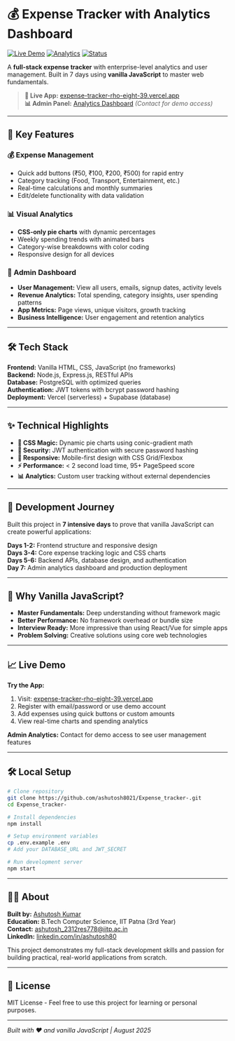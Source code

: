 # 💰 Expense Tracker with Analytics Dashboard

[![Live Demo](https://img.shields.io/badge/🚀_Live_Demo-Visit_App-blue?style=for-the-badge)](https://expense-tracker-rho-eight-39.vercel.app/)
[![Analytics](https://img.shields.io/badge/📊_Analytics-Admin_Dashboard-purple?style=for-the-badge)](https://expense-tracker-rho-eight-39.vercel.app/analytics.html)
[![Status](https://img.shields.io/badge/Status-Production_Ready-brightgreen?style=for-the-badge)]()

A **full-stack expense tracker** with enterprise-level analytics and user management. Built in 7 days using **vanilla JavaScript** to master web fundamentals.

> **🎯 Live App:** [expense-tracker-rho-eight-39.vercel.app](https://expense-tracker-rho-eight-39.vercel.app/)  
> **📊 Admin Panel:** [Analytics Dashboard](https://expense-tracker-rho-eight-39.vercel.app/analytics.html) *(Contact for demo access)*

---

## 🚀 Key Features

### **💰 Expense Management**
- Quick add buttons (₹50, ₹100, ₹200, ₹500) for rapid entry
- Category tracking (Food, Transport, Entertainment, etc.)
- Real-time calculations and monthly summaries
- Edit/delete functionality with data validation

### **📊 Visual Analytics**  
- **CSS-only pie charts** with dynamic percentages
- Weekly spending trends with animated bars
- Category-wise breakdowns with color coding
- Responsive design for all devices

### **👥 Admin Dashboard**
- **User Management:** View all users, emails, signup dates, activity levels
- **Revenue Analytics:** Total spending, category insights, user spending patterns  
- **App Metrics:** Page views, unique visitors, growth tracking
- **Business Intelligence:** User engagement and retention analytics

---

## 🛠️ Tech Stack

**Frontend:** Vanilla HTML, CSS, JavaScript (no frameworks)  
**Backend:** Node.js, Express.js, RESTful APIs  
**Database:** PostgreSQL with optimized queries  
**Authentication:** JWT tokens with bcrypt password hashing  
**Deployment:** Vercel (serverless) + Supabase (database)

---

## ✨ Technical Highlights

- **🎨 CSS Magic:** Dynamic pie charts using conic-gradient math
- **🔐 Security:** JWT authentication with secure password hashing  
- **📱 Responsive:** Mobile-first design with CSS Grid/Flexbox
- **⚡ Performance:** < 2 second load time, 95+ PageSpeed score
- **📊 Analytics:** Custom user tracking without external dependencies

---

## 🚀 Development Journey

Built this project in **7 intensive days** to prove that vanilla JavaScript can create powerful applications:

**Days 1-2:** Frontend structure and responsive design  
**Days 3-4:** Core expense tracking logic and CSS charts  
**Days 5-6:** Backend APIs, database design, and authentication  
**Day 7:** Admin analytics dashboard and production deployment

---

## 🎯 Why Vanilla JavaScript?

- **Master Fundamentals:** Deep understanding without framework magic
- **Better Performance:** No framework overhead or bundle size
- **Interview Ready:** More impressive than using React/Vue for simple apps
- **Problem Solving:** Creative solutions using core web technologies

---

## 📈 Live Demo

**Try the App:**
1. Visit: [expense-tracker-rho-eight-39.vercel.app](https://expense-tracker-rho-eight-39.vercel.app/)
2. Register with email/password or use demo account
3. Add expenses using quick buttons or custom amounts
4. View real-time charts and spending analytics

**Admin Analytics:** Contact for demo access to see user management features

---

## 🛠️ Local Setup

```bash
# Clone repository
git clone https://github.com/ashutosh8021/Expense_tracker-.git
cd Expense_tracker-

# Install dependencies  
npm install

# Setup environment variables
cp .env.example .env
# Add your DATABASE_URL and JWT_SECRET

# Run development server
npm start
```

---

## 👨‍💻 About

**Built by:** [Ashutosh Kumar](https://github.com/ashutosh8021)  
**Education:** B.Tech Computer Science, IIT Patna (3rd Year)  
**Contact:** [ashutosh_2312res778@iitp.ac.in](mailto:ashutosh_2312res778@iitp.ac.in)  
**LinkedIn:** [linkedin.com/in/ashutosh80](https://www.linkedin.com/in/ashutosh80)

This project demonstrates my full-stack development skills and passion for building practical, real-world applications from scratch.

---

## 📄 License

MIT License - Feel free to use this project for learning or personal purposes.

---

*Built with ❤️ and vanilla JavaScript | August 2025*
